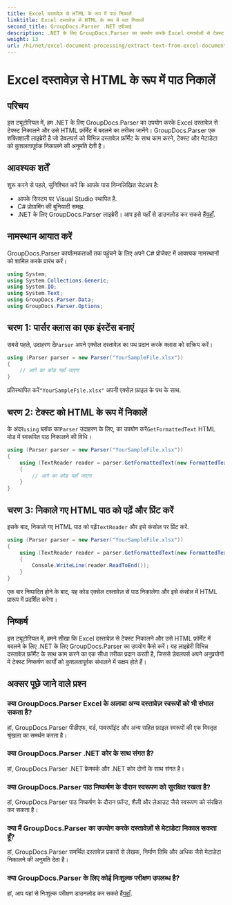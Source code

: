 ```yaml
---
title: Excel दस्तावेज़ से HTML के रूप में पाठ निकालें
linktitle: Excel दस्तावेज़ से HTML के रूप में पाठ निकालें
second_title: GroupDocs.Parser .NET एपीआई
description: .NET के लिए GroupDocs.Parser का उपयोग करके Excel दस्तावेज़ों से टेक्स्ट निकालना और उसे HTML में परिवर्तित करना सीखें।
weight: 13
url: /hi/net/excel-document-processing/extract-text-from-excel-document-as-html/
---
```


# Excel दस्तावेज़ से HTML के रूप में पाठ निकालें

## परिचय
इस ट्यूटोरियल में, हम .NET के लिए GroupDocs.Parser का उपयोग करके Excel दस्तावेज़ से टेक्स्ट निकालने और उसे HTML फ़ॉर्मेट में बदलने का तरीका जानेंगे। GroupDocs.Parser एक शक्तिशाली लाइब्रेरी है जो डेवलपर्स को विभिन्न दस्तावेज़ फ़ॉर्मेट के साथ काम करने, टेक्स्ट और मेटाडेटा को कुशलतापूर्वक निकालने की अनुमति देती है।
## आवश्यक शर्तें
शुरू करने से पहले, सुनिश्चित करें कि आपके पास निम्नलिखित सेटअप है:
- आपके सिस्टम पर Visual Studio स्थापित है.
- C# प्रोग्रामिंग की बुनियादी समझ.
-  .NET के लिए GroupDocs.Parser लाइब्रेरी। आप इसे यहाँ से डाउनलोड कर सकते हैं[यहाँ](https://releases.groupdocs.com/parser/net/).
## नामस्थान आयात करें
GroupDocs.Parser कार्यात्मकताओं तक पहुंचने के लिए अपने C# प्रोजेक्ट में आवश्यक नामस्थानों को शामिल करके प्रारंभ करें।
```csharp
using System;
using System.Collections.Generic;
using System.IO;
using System.Text;
using GroupDocs.Parser.Data;
using GroupDocs.Parser.Options;
```
## चरण 1: पार्सर क्लास का एक इंस्टेंस बनाएं
 सबसे पहले, उदाहरण दें`Parser` अपने एक्सेल दस्तावेज़ का पथ प्रदान करके क्लास को सक्रिय करें।
```csharp
using (Parser parser = new Parser("YourSampleFile.xlsx"))
{
    // आगे का कोड यहाँ जाएगा
}
```
 प्रतिस्थापित करें`"YourSampleFile.xlsx"` अपनी एक्सेल फ़ाइल के पथ के साथ.
## चरण 2: टेक्स्ट को HTML के रूप में निकालें
 के अंदर`using` ब्लॉक का`Parser` उदाहरण के लिए, का उपयोग करें`GetFormattedText` HTML मोड में स्वरूपित पाठ निकालने की विधि।
```csharp
using (Parser parser = new Parser("YourSampleFile.xlsx"))
{
    using (TextReader reader = parser.GetFormattedText(new FormattedTextOptions(FormattedTextMode.Html)))
    {
        // आगे का कोड यहाँ जाएगा
    }
}
```
## चरण 3: निकाले गए HTML पाठ को पढ़ें और प्रिंट करें
 इसके बाद, निकाले गए HTML पाठ को पढ़ें`TextReader` और इसे कंसोल पर प्रिंट करें.
```csharp
using (Parser parser = new Parser("YourSampleFile.xlsx"))
{
    using (TextReader reader = parser.GetFormattedText(new FormattedTextOptions(FormattedTextMode.Html)))
    {
        Console.WriteLine(reader.ReadToEnd());
    }
}
```
एक बार निष्पादित होने के बाद, यह कोड एक्सेल दस्तावेज़ से पाठ निकालेगा और इसे कंसोल में HTML प्रारूप में प्रदर्शित करेगा।
## निष्कर्ष
इस ट्यूटोरियल में, हमने सीखा कि Excel दस्तावेज़ से टेक्स्ट निकालने और उसे HTML फ़ॉर्मेट में बदलने के लिए .NET के लिए GroupDocs.Parser का उपयोग कैसे करें। यह लाइब्रेरी विभिन्न दस्तावेज़ फ़ॉर्मेट के साथ काम करने का एक सीधा तरीका प्रदान करती है, जिससे डेवलपर्स अपने अनुप्रयोगों में टेक्स्ट निष्कर्षण कार्यों को कुशलतापूर्वक संभालने में सक्षम होते हैं।

## अक्सर पूछे जाने वाले प्रश्न
### क्या GroupDocs.Parser Excel के अलावा अन्य दस्तावेज़ स्वरूपों को भी संभाल सकता है?
हां, GroupDocs.Parser पीडीएफ, वर्ड, पावरपॉइंट और अन्य सहित फ़ाइल स्वरूपों की एक विस्तृत श्रृंखला का समर्थन करता है।
### क्या GroupDocs.Parser .NET कोर के साथ संगत है?
हां, GroupDocs.Parser .NET फ्रेमवर्क और .NET कोर दोनों के साथ संगत है।
### क्या GroupDocs.Parser पाठ निष्कर्षण के दौरान स्वरूपण को सुरक्षित रखता है?
हां, GroupDocs.Parser पाठ निष्कर्षण के दौरान फ़ॉन्ट, शैली और लेआउट जैसे स्वरूपण को संरक्षित कर सकता है।
### क्या मैं GroupDocs.Parser का उपयोग करके दस्तावेज़ों से मेटाडेटा निकाल सकता हूँ?
हां, GroupDocs.Parser समर्थित दस्तावेज़ प्रकारों से लेखक, निर्माण तिथि और अधिक जैसे मेटाडेटा निकालने की अनुमति देता है।
### क्या GroupDocs.Parser के लिए कोई निःशुल्क परीक्षण उपलब्ध है?
 हां, आप यहां से निःशुल्क परीक्षण डाउनलोड कर सकते हैं[यहाँ](https://releases.groupdocs.com/).